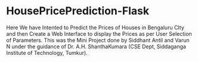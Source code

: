 # HousePricePrediction-Flask
Here We have Intented to Predict the Prices of Houses in Bengaluru CIty and then Create a Web Interface to display the Prices as per User Selection of Parameters.
This was the Mini Project done by Siddhant Antil and Varun N under the guidance of Dr. A.H. ShanthaKumara (CSE Dept, Siddaganga Institute of Technology, Tumkur).
